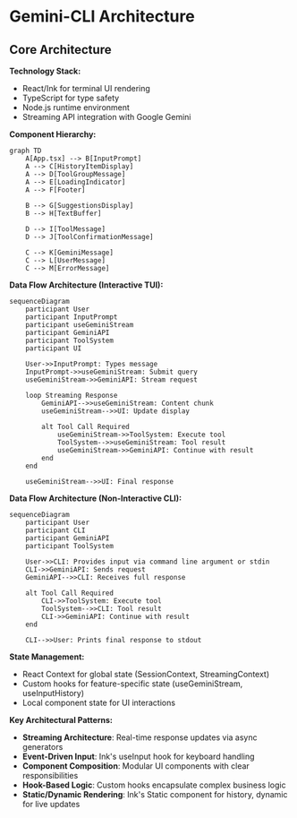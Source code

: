 # Gemini-CLI Architecture

## Core Architecture

**Technology Stack:**
- React/Ink for terminal UI rendering
- TypeScript for type safety
- Node.js runtime environment
- Streaming API integration with Google Gemini

**Component Hierarchy:**
```mermaid
graph TD
    A[App.tsx] --> B[InputPrompt]
    A --> C[HistoryItemDisplay]
    A --> D[ToolGroupMessage]
    A --> E[LoadingIndicator]
    A --> F[Footer]
    
    B --> G[SuggestionsDisplay]
    B --> H[TextBuffer]
    
    D --> I[ToolMessage]
    D --> J[ToolConfirmationMessage]
    
    C --> K[GeminiMessage]
    C --> L[UserMessage]
    C --> M[ErrorMessage]
```

**Data Flow Architecture (Interactive TUI):**
```mermaid
sequenceDiagram
    participant User
    participant InputPrompt
    participant useGeminiStream
    participant GeminiAPI
    participant ToolSystem
    participant UI

    User->>InputPrompt: Types message
    InputPrompt->>useGeminiStream: Submit query
    useGeminiStream->>GeminiAPI: Stream request
    
    loop Streaming Response
        GeminiAPI-->>useGeminiStream: Content chunk
        useGeminiStream-->>UI: Update display
        
        alt Tool Call Required
            useGeminiStream->>ToolSystem: Execute tool
            ToolSystem-->>useGeminiStream: Tool result
            useGeminiStream->>GeminiAPI: Continue with result
        end
    end
    
    useGeminiStream-->>UI: Final response
```

**Data Flow Architecture (Non-Interactive CLI):**
```mermaid
sequenceDiagram
    participant User
    participant CLI
    participant GeminiAPI
    participant ToolSystem

    User->>CLI: Provides input via command line argument or stdin
    CLI->>GeminiAPI: Sends request
    GeminiAPI-->>CLI: Receives full response
    
    alt Tool Call Required
        CLI->>ToolSystem: Execute tool
        ToolSystem-->>CLI: Tool result
        CLI->>GeminiAPI: Continue with result
    end

    CLI-->>User: Prints final response to stdout
```

**State Management:**
- React Context for global state (SessionContext, StreamingContext)
- Custom hooks for feature-specific state (useGeminiStream, useInputHistory)
- Local component state for UI interactions

**Key Architectural Patterns:**
- **Streaming Architecture**: Real-time response updates via async generators
- **Event-Driven Input**: Ink's useInput hook for keyboard handling
- **Component Composition**: Modular UI components with clear responsibilities
- **Hook-Based Logic**: Custom hooks encapsulate complex business logic
- **Static/Dynamic Rendering**: Ink's Static component for history, dynamic for live updates
